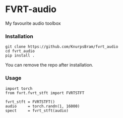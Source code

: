# FVRT-audio
My favourite audio toolbox

### Installation
```
git clone https://github.com/KnurpsBram/fvrt_audio
cd fvrt_audio
pip install .
```
You can remove the repo after installation.
### Usage
```
import torch
from fvrt.fvrt_stft import FVRTSTFT

fvrt_stft = FVRTSTFT()
audio     = torch.randn(1, 16000)
spect     = fvrt_stft(audio)
```
